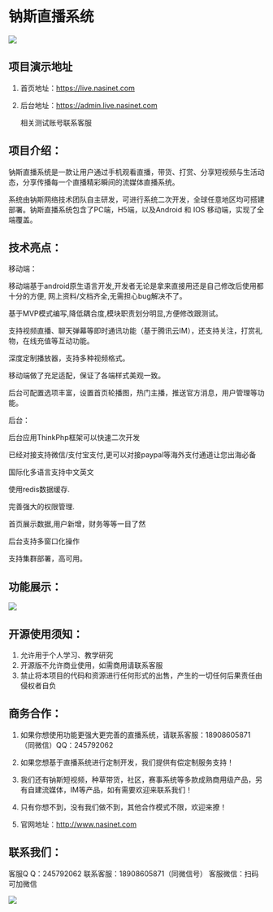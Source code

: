 #                                钠斯直播系统

![](https://naisnet-1303209584.cos.ap-hongkong.myqcloud.com/1.png)

## 项目演示地址

1. 首页地址：https://live.nasinet.com

2. 后台地址：https://admin.live.nasinet.com

   相关测试账号联系客服

## 项目介绍：

​    钠斯直播系统是一款让用户通过手机观看直播，带货、打赏、分享短视频与生活动态，分享传播每一个直播精彩瞬间的流媒体直播系统。

​    系统由钠斯网络技术团队自主研发，可进行系统二次开发，全球任意地区均可搭建部署。钠斯直播系统包含了PC端，H5端，以及Android 和 IOS 移动端，实现了全端覆盖。

 

## 技术亮点：

移动端：

移动端基于android原生语言开发,开发者无论是拿来直接用还是自己修改后使用都十分的方便, 网上资料/文档齐全,无需担心bug解决不了。

基于MVP模式编写,降低耦合度,模块职责划分明显,方便修改跟测试。

支持视频直播、聊天弹幕等即时通讯功能（基于腾讯云IM），还支持关注，打赏礼物，在线充值等互动功能。

深度定制播放器，支持多种视频格式。

移动端做了充足适配，保证了各端样式美观一致。

后台可配置选项丰富，设置首页轮播图，热门主播，推送官方消息，用户管理等功能。

后台：

后台应用ThinkPhp框架可以快速二次开发

已经对接支持微信/支付宝支付,更可以对接paypal等海外支付通道让您出海必备

国际化多语言支持中文英文

使用redis数据缓存.

完善强大的权限管理.

首页展示数据,用户新增，财务等等一目了然

后台支持多窗口化操作

支持集群部署，高可用。

## 功能展示：

![](https://naisnet-1303209584.cos.ap-hongkong.myqcloud.com/2.png)

## 开源使用须知：

1. 允许用于个人学习、教学研究
2. 开源版不允许商业使用，如需商用请联系客服
3. 禁止将本项目的代码和资源进行任何形式的出售，产生的一切任何后果责任由侵权者自负



## 商务合作：

1. 如果你想使用功能更强大更完善的直播系统，请联系客服：18908605871（同微信）QQ：245792062

2. 如果您想基于直播系统进行定制开发，我们提供有偿定制服务支持！

3. 我们还有钠斯短视频，种草带货，社区，赛事系统等多款成熟商用级产品，另有自建流媒体，IM等产品，如有需要欢迎来联系我们！

4. 只有你想不到，没有我们做不到，其他合作模式不限，欢迎来撩！

5. 官网地址：http://www.nasinet.com

   

## 联系我们：

客服Q Q：245792062
联系客服：18908605871（同微信号）
客服微信：扫码可加微信



![](https://naisnet-1303209584.cos.ap-hongkong.myqcloud.com/3.jpg)




